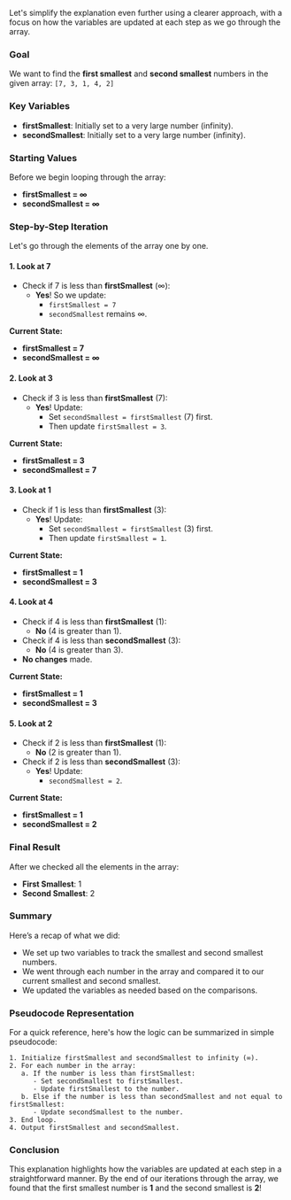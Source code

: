 Let's simplify the explanation even further using a clearer approach, with a focus on how the variables are updated at each step as we go through the array.

### Goal

We want to find the **first smallest** and **second smallest** numbers in the given array:
`[7, 3, 1, 4, 2]`

### Key Variables

- **firstSmallest**: Initially set to a very large number (infinity).
- **secondSmallest**: Initially set to a very large number (infinity).

### Starting Values

Before we begin looping through the array:
- **firstSmallest = ∞**
- **secondSmallest = ∞**

### Step-by-Step Iteration

Let's go through the elements of the array one by one.

#### **1. Look at 7**

- Check if 7 is less than **firstSmallest** (∞):
  - **Yes**! So we update:
    - `firstSmallest = 7`
    - `secondSmallest` remains ∞.

**Current State:**
- **firstSmallest = 7**
- **secondSmallest = ∞**

#### **2. Look at 3**

- Check if 3 is less than **firstSmallest** (7):
  - **Yes**! Update:
    - Set `secondSmallest = firstSmallest` (7) first.
    - Then update `firstSmallest = 3`.

**Current State:**
- **firstSmallest = 3**
- **secondSmallest = 7**

#### **3. Look at 1**

- Check if 1 is less than **firstSmallest** (3):
  - **Yes**! Update:
    - Set `secondSmallest = firstSmallest` (3) first.
    - Then update `firstSmallest = 1`.

**Current State:**
- **firstSmallest = 1**
- **secondSmallest = 3**

#### **4. Look at 4**

- Check if 4 is less than **firstSmallest** (1):
  - **No** (4 is greater than 1).
- Check if 4 is less than **secondSmallest** (3):
  - **No** (4 is greater than 3).
- **No changes** made.

**Current State:**
- **firstSmallest = 1**
- **secondSmallest = 3**

#### **5. Look at 2**

- Check if 2 is less than **firstSmallest** (1):
  - **No** (2 is greater than 1).
- Check if 2 is less than **secondSmallest** (3):
  - **Yes**! Update:
    - `secondSmallest = 2`.

**Current State:**
- **firstSmallest = 1**
- **secondSmallest = 2**

### Final Result

After we checked all the elements in the array:
- **First Smallest**: 1
- **Second Smallest**: 2

### Summary

Here’s a recap of what we did:
- We set up two variables to track the smallest and second smallest numbers.
- We went through each number in the array and compared it to our current smallest and second smallest.
- We updated the variables as needed based on the comparisons.

### Pseudocode Representation

For a quick reference, here's how the logic can be summarized in simple pseudocode:

```plaintext
1. Initialize firstSmallest and secondSmallest to infinity (∞).
2. For each number in the array:
   a. If the number is less than firstSmallest:
      - Set secondSmallest to firstSmallest.
      - Update firstSmallest to the number.
   b. Else if the number is less than secondSmallest and not equal to firstSmallest:
      - Update secondSmallest to the number.
3. End loop.
4. Output firstSmallest and secondSmallest.
```

### Conclusion

This explanation highlights how the variables are updated at each step in a straightforward manner. By the end of our iterations through the array, we found that the first smallest number is **1** and the second smallest is **2**!
